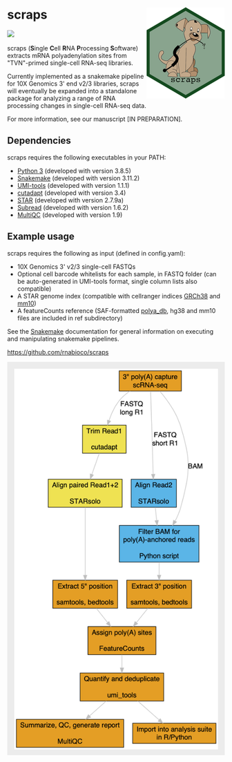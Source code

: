 # scraps <img src="man/figures/logo.png" align="right">

<!-- badges: start -->

![](https://img.shields.io/badge/dynamic/json.svg?label=Downloads&url=https://raw.githubusercontent.com/raysinensis/clone_counts_public/main/scraps.json&query=downloads&colorB=brightgreen)
<!-- badges: end -->

scraps (**S**ingle **C**ell **R**NA **P**rocessing **S**oftware) extracts
mRNA polyadenylation sites from "TVN"-primed single-cell RNA-seq
libraries.

Currently implemented as a snakemake pipeline for 10X Genomics
3' end v2/3 libraries, scraps will eventually be expanded into 
a standalone package for analyzing a range of RNA processing
changes in single-cell RNA-seq data.

For more information, see our manuscript [IN PREPARATION].

## Dependencies

scraps requires the following executables in your PATH:

  - <a href="https://www.python.org">Python 3</a> (developed with version 3.8.5)
  - <a href="https://bitbucket.org/snakemake/snakemake/src/master/">Snakemake</a> (developed with version 3.11.2)
  - <a href="https://github.com/CGATOxford/UMI-tools">UMI-tools</a> (developed with version 1.1.1)
  - <a href="https://cutadapt.readthedocs.io">cutadapt</a> (developed with version 3.4)
  - <a href="https://github.com/alexdobin/STAR">STAR</a> (developed with version 2.7.9a)
  - <a href="http://subread.sourceforge.net">Subread</a> (developed with version 1.6.2)
  - <a href="https://multiqc.info">MultiQC</a> (developed with version 1.9)

## Example usage

scraps requires the following as input (defined in config.yaml):

  - 10X Genomics 3' v2/3 single-cell FASTQs 
  - Optional cell barcode whitelists for each sample, in FASTQ folder  (can be auto-generated in UMI-tools format, single column lists also compatible)
  - A STAR genome index (compatible with cellranger indices <a href="https://cf.10xgenomics.com/supp/cell-exp/refdata-gex-GRCh38-2020-A.tar.gz">GRCh38</a> and <a href="https://cf.10xgenomics.com/supp/cell-exp/refdata-gex-mm10-2020-A.tar.gz">mm10</a>)
  - A featureCounts reference (SAF-formatted <a href="http://exon.umdnj.edu/polya_db/">polya_db</a>, hg38 and mm10 files are included in ref subdirectory)

See the <a href="https://snakemake.readthedocs.io/en/stable/">Snakemake</a> documentation
for general information on executing and manipulating snakemake pipelines.

<https://github.com/rnabioco/scraps>

![workflow](inst/flow.png)
